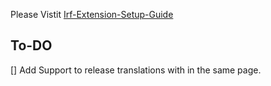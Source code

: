 Please Vistit [Irf-Extension-Setup-Guide](https://harish321.github.io/irf-translations-extension/)

## To-DO
  [] Add Support to release translations with in the same page.
